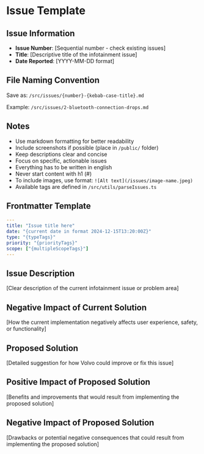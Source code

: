 # Issue Template

## Issue Information

- **Issue Number**: [Sequential number - check existing issues]
- **Title**: [Descriptive title of the infotainment issue]
- **Date Reported**: [YYYY-MM-DD format]

## File Naming Convention

Save as: `/src/issues/{number}-{kebab-case-title}.md`

Example: `/src/issues/2-bluetooth-connection-drops.md`

## Notes

- Use markdown formatting for better readability
- Include screenshots if possible (place in `/public/` folder)
- Keep descriptions clear and concise
- Focus on specific, actionable issues
- Everything has to be written in english
- Never start content with h1 (#)
- To include images, use format: `![Alt text](/issues/image-name.jpeg)`
- Available tags are defined in `/src/utils/parseIssues.ts`

## Frontmatter Template

```yaml
---
title: "Issue title here"
date: "{current date in format 2024-12-15T13:20:00Z}"
type: "{typeTags}"
priority: "{priorityTags}"
scope: ["{multipleScopeTags}"]
---
```

## Issue Description

[Clear description of the current infotainment issue or problem area]

## Negative Impact of Current Solution

[How the current implementation negatively affects user experience, safety, or functionality]

## Proposed Solution

[Detailed suggestion for how Volvo could improve or fix this issue]

## Positive Impact of Proposed Solution

[Benefits and improvements that would result from implementing the proposed solution]

## Negative Impact of Proposed Solution

[Drawbacks or potential negative consequences that could result from implementing the proposed solution]

